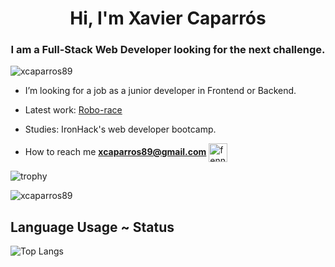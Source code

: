 <h1 align="center">Hi, I'm Xavier Caparrós</h1>
<h3 align="center">I am a Full-Stack Web Developer looking for the next challenge.</h3>

<p align="left"> <img src="https://komarev.com/ghpvc/?username=xcaparros89" alt="xcaparros89" /> </p>

- I’m looking for a job as a junior developer in Frontend or Backend.

- Latest work: [Robo-race](robo-race-game.herokuapp.com/)

- Studies: IronHack's web developer bootcamp.

- How to reach me **xcaparros89@gmail.com**
<a href="https://www.linkedin.com/in/xavier-caparros-gelabert/" target="blank"><img align="center" src="https://avatars3.githubusercontent.com/u/357098?v=4" alt="fennecdjay" height="30" width="30" /></a>

![trophy](https://github-profile-trophy.vercel.app/?username=xcaparros89&theme=nord&title=Commit,PullRequest,Repositories)

<img src="https://github-readme-stats.vercel.app/api?username=xcaparros89&layout=compact&theme=dark&show_icons=true" alt="xcaparros89" />

## Language Usage ~ Status

![Top Langs](https://github-readme-stats.aemiej.vercel.app/api/top-langs/?username=xcaparros89&layout=compact&theme=dark&show_icons=true&hide_border=true&private=true)

<p align="center">



</p>
